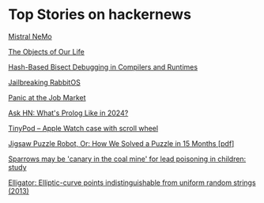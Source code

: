 # Top Stories on hackernews <br />
[Mistral NeMo](https://mistral.ai/news/mistral-nemo/)

[The Objects of Our Life](https://stevejobsarchive.com/exhibits/objects-of-our-life)

[Hash-Based Bisect Debugging in Compilers and Runtimes](https://research.swtch.com/bisect)

[Jailbreaking RabbitOS](https://www.da.vidbuchanan.co.uk/blog/r1-jailbreak.html)

[Panic at the Job Market](https://matt.sh/panic-at-the-job-market)

[Ask HN: What's Prolog Like in 2024?]()

[TinyPod – Apple Watch case with scroll wheel](https://thetinypod.com/)

[Jigsaw Puzzle Robot, Or: How We Solved a Puzzle in 15 Months [pdf]](https://cdn.shopify.com/s/files/1/0634/1535/3575/files/Puzzle_Robot_-_Technical_Writeup-compressed.pdf?v=1720839813)

[Sparrows may be 'canary in the coal mine' for lead poisoning in children: study](https://www.abc.net.au/news/science/2024-07-18/sparrows-lead-poisoning-children-blood-levels-health-mining/104075894)

[Elligator: Elliptic-curve points indistinguishable from uniform random strings (2013)](https://dl.acm.org/doi/10.1145/2508859.2516734)
